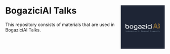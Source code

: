 # BogaziciAI Talks <a href='https://bogaziciai.com//'><img src='logo/bogaziciai-logo-sq.png' align="right" height="139" /></a>

This repository consists of materials that are used
in BogaziciAI Talks.